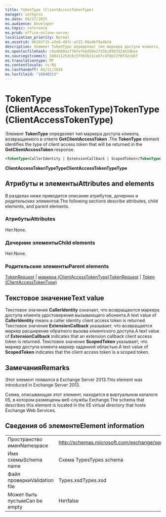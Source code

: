 ```yaml
---
title: TokenType (ClientAccessTokenType)
manager: sethgros
ms.date: 09/17/2015
ms.audience: Developer
ms.topic: reference
ms.prod: office-online-server
localization_priority: Normal
ms.assetid: 96103f15-a3e0-497c-af21-90adbf9a4b14
description: Элемент TokenType определяет тип маркера доступа клиента, возвращаемого в ответе GetClientAccessToken.
ms.openlocfilehash: c9adb60acf76fefebd58e2fd3bc899332a63dbee
ms.sourcegitcommit: 34041125dc8c5f993b21cebfc4f8b72f0fd2cb6f
ms.translationtype: MT
ms.contentlocale: ru-RU
ms.lasthandoff: 06/11/2018
ms.locfileid: "19840213"
---
```

# <a name="tokentype-clientaccesstokentype"></a><span data-ttu-id="b4af1-103">TokenType (ClientAccessTokenType)</span><span class="sxs-lookup"><span data-stu-id="b4af1-103">TokenType (ClientAccessTokenType)</span></span>

<span data-ttu-id="b4af1-104">Элемент **TokenType** определяет тип маркера доступа клиента, возвращаемого в ответе **GetClientAccessToken** .</span><span class="sxs-lookup"><span data-stu-id="b4af1-104">The **TokenType** element identifies the type of client access token that will be returned in the **GetClientAccessToken** response.</span></span> 
  
```XML
<TokenType>CallerIdentity | ExtensionCallback | ScopedToken</TokenType>
```

 <span data-ttu-id="b4af1-105">**ClientAccessTokenTypeType**</span><span class="sxs-lookup"><span data-stu-id="b4af1-105">**ClientAccessTokenTypeType**</span></span>
## <a name="attributes-and-elements"></a><span data-ttu-id="b4af1-106">Атрибуты и элементы</span><span class="sxs-lookup"><span data-stu-id="b4af1-106">Attributes and elements</span></span>

<span data-ttu-id="b4af1-107">В разделах ниже приводится описание атрибутов, дочерних и родительских элементов.</span><span class="sxs-lookup"><span data-stu-id="b4af1-107">The following sections describe attributes, child elements, and parent elements.</span></span>
  
### <a name="attributes"></a><span data-ttu-id="b4af1-108">Атрибуты</span><span class="sxs-lookup"><span data-stu-id="b4af1-108">Attributes</span></span>

<span data-ttu-id="b4af1-109">Нет.</span><span class="sxs-lookup"><span data-stu-id="b4af1-109">None.</span></span>
  
### <a name="child-elements"></a><span data-ttu-id="b4af1-110">Дочерние элементы</span><span class="sxs-lookup"><span data-stu-id="b4af1-110">Child elements</span></span>

<span data-ttu-id="b4af1-111">Нет.</span><span class="sxs-lookup"><span data-stu-id="b4af1-111">None.</span></span>
  
### <a name="parent-elements"></a><span data-ttu-id="b4af1-112">Родительские элементы</span><span class="sxs-lookup"><span data-stu-id="b4af1-112">Parent elements</span></span>

<span data-ttu-id="b4af1-113">[TokenRequest](tokenrequest.md) | [маркера (ClientAccessTokenType)](token-clientaccesstokentype.md)</span><span class="sxs-lookup"><span data-stu-id="b4af1-113">[TokenRequest](tokenrequest.md) | [Token (ClientAccessTokenType)](token-clientaccesstokentype.md)</span></span>
  
## <a name="text-value"></a><span data-ttu-id="b4af1-114">Текстовое значение</span><span class="sxs-lookup"><span data-stu-id="b4af1-114">Text value</span></span>

<span data-ttu-id="b4af1-115">Текстовое значение **CallerIdentity** означает, что возвращаются маркера доступа клиента удостоверения вызывающего абонента.</span><span class="sxs-lookup"><span data-stu-id="b4af1-115">A text value of **CallerIdentity** means a caller identity client access token is returned.</span></span> <span data-ttu-id="b4af1-116">Текстовое значение **ExtensionCallback** указывает, что возвращается маркер расширение обратного вызова клиентского доступа.</span><span class="sxs-lookup"><span data-stu-id="b4af1-116">A text value of **ExtensionCallback** indicates that an extension callback client access token is returned.</span></span> <span data-ttu-id="b4af1-117">Текстовое значение **ScopedToken** указывает, что маркер доступа клиента маркер заданной областью.</span><span class="sxs-lookup"><span data-stu-id="b4af1-117">A text value of **ScopedToken** indicates that the client access token is a scoped token.</span></span> 
  
## <a name="remarks"></a><span data-ttu-id="b4af1-118">Замечания</span><span class="sxs-lookup"><span data-stu-id="b4af1-118">Remarks</span></span>

<span data-ttu-id="b4af1-119">Этот элемент появился в Exchange Server 2013.</span><span class="sxs-lookup"><span data-stu-id="b4af1-119">This element was introduced in Exchange Server 2013.</span></span>
  
<span data-ttu-id="b4af1-120">Схема, описывающая этот элемент, находится в виртуальном каталоге IIS, в котором размещены веб-службы Exchange.</span><span class="sxs-lookup"><span data-stu-id="b4af1-120">The schema that describes this element is located in the IIS virtual directory that hosts Exchange Web Services.</span></span>
  
## <a name="element-information"></a><span data-ttu-id="b4af1-121">Сведения об элементе</span><span class="sxs-lookup"><span data-stu-id="b4af1-121">Element information</span></span>

|||
|:-----|:-----|
|<span data-ttu-id="b4af1-122">Пространство имен</span><span class="sxs-lookup"><span data-stu-id="b4af1-122">Namespace</span></span>  <br/> |http://schemas.microsoft.com/exchange/services/2006/types  <br/> |
|<span data-ttu-id="b4af1-123">Имя схемы</span><span class="sxs-lookup"><span data-stu-id="b4af1-123">Schema name</span></span>  <br/> |<span data-ttu-id="b4af1-124">Схема Types</span><span class="sxs-lookup"><span data-stu-id="b4af1-124">Types schema</span></span>  <br/> |
|<span data-ttu-id="b4af1-125">Файл проверки</span><span class="sxs-lookup"><span data-stu-id="b4af1-125">Validation file</span></span>  <br/> |<span data-ttu-id="b4af1-126">Types.xsd</span><span class="sxs-lookup"><span data-stu-id="b4af1-126">Types.xsd</span></span>  <br/> |
|<span data-ttu-id="b4af1-127">Может быть пустым</span><span class="sxs-lookup"><span data-stu-id="b4af1-127">Can be empty</span></span>  <br/> |<span data-ttu-id="b4af1-128">Нет</span><span class="sxs-lookup"><span data-stu-id="b4af1-128">false</span></span>  <br/> |
   

